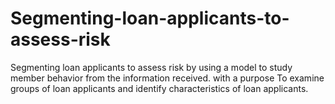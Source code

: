 # Segmenting-loan-applicants-to-assess-risk
Segmenting loan applicants to assess risk by using a model to study member behavior from the information received. with a purpose To examine groups of loan applicants and identify characteristics of loan applicants.
